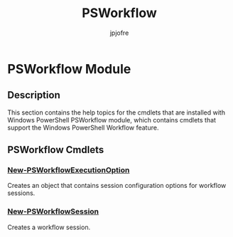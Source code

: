 ﻿---
title: PSWorkflow
description: 
keywords: powershell, cmdlet
author: jpjofre
manager: carolz
ms.date: 2016-09-27
ms.topic: reference
ms.prod: powershell
ms.technology: powershell
Module Name: PSWorkflow
Module Guid: 3b6cc51d-c096-4b38-b78d-0fed6277096a
Download Help Link: http://go.microsoft.com/fwlink/?linkid=285563
Help Version: 4.0.4.2
Locale: en-US
---

# PSWorkflow Module
## Description
This section contains the help topics for the cmdlets that are installed with Windows PowerShell PSWorkflow module, which contains cmdlets that support the Windows PowerShell Workflow feature.

## PSWorkflow Cmdlets
### [New-PSWorkflowExecutionOption](.\New-PSWorkflowExecutionOption.md)
Creates an object that contains session configuration options for workflow sessions.


### [New-PSWorkflowSession](.\New-PSWorkflowSession.md)
Creates a workflow session.

